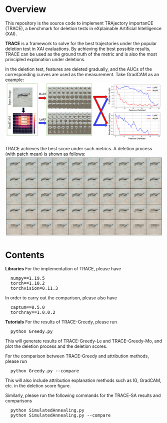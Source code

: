 # Overview
This repository is the source code to implement TRAjectory importanCE (TRACE), a benchmark for deletion tests in eXplainable Artificial Intelligence (XAI). 

**TRACE** is a framework to solve for the best trajectories under the popular deletion test in XAI evaluations. By achieving the best possible results, TRACE can be used as the ground truth of the metric and is also the most principled explanation under deletions.

In the deletion test, features are deleted gradually, and the AUCs of the corresponding curves are used as the measurement. Take GradCAM as an example:
![alt text](https://github.com/yipei-wang/Images/blob/main/TRACE/TRACE_demonstration.png)

TRACE achieves the best score under such metrics. A deletion process (with patch mean) is shown as follows:
![alt text](https://github.com/yipei-wang/Images/blob/main/TRACE/TRACE-Greedy-Le_image1.png)

# Contents

**Libraries**
For the implementation of TRACE, please have
<pre>
  numpy==1.19.5
  torch==1.10.2
  torchvision=0.11.3
</pre>
In order to carry out the comparison, please also have
<pre>
  captum==0.5.0
  torchray==1.0.0.2
</pre>

**Tutorials**
For the results of TRACE-Greedy, please run
<pre>
  python Greedy.py 
</pre>
This will generate results of TRACE-Greedy-Le and TRACE-Greedy-Mo, and plot the deletion process and the deletion scores.

For the comparison between TRACE-Greedy and attribution methods, please run
<pre>
  python Greedy.py --compare
</pre>
This will also include attribution explanation methods such as IG, GradCAM, etc. in the deletion score figure.

Similarly, please run the following commands for the TRACE-SA results and comparisons
<pre>
  python SimulatedAnnealing.py
  python SimulatedAnnealing.py --compare
</pre>
